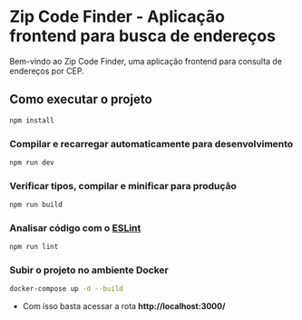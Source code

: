 # Zip Code Finder - Aplicação frontend para busca de endereços

Bem-vindo ao Zip Code Finder, uma aplicação frontend para consulta de endereços por CEP.

## Como executar o projeto

```sh
npm install
```

### Compilar e recarregar automaticamente para desenvolvimento

```sh
npm run dev
```

### Verificar tipos, compilar e minificar para produção

```sh
npm run build
```

### Analisar código com o [ESLint](https://eslint.org/)

```sh
npm run lint
```

### Subir o projeto no ambiente Docker

```sh
docker-compose up -d --build
```

- Com isso basta acessar a rota **http://localhost:3000/**
